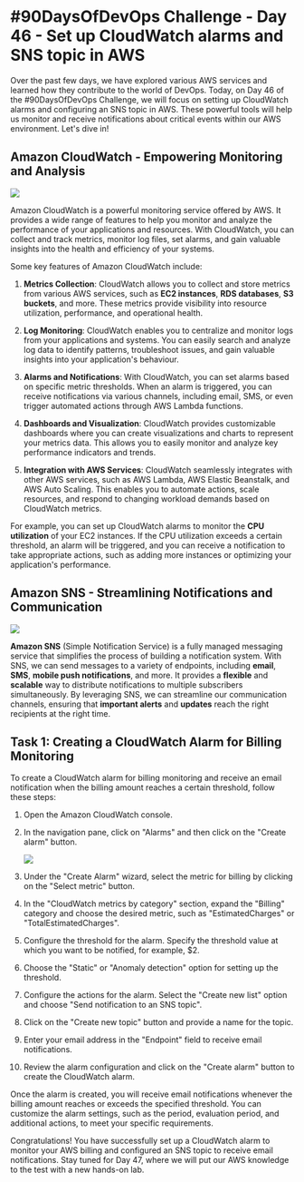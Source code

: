 # #90DaysOfDevOps Challenge - Day 46 - Set up CloudWatch alarms and SNS topic in AWS

Over the past few days, we have explored various AWS services and learned how they contribute to the world of DevOps. Today, on Day 46 of the #90DaysOfDevOps Challenge, we will focus on setting up CloudWatch alarms and configuring an SNS topic in AWS. These powerful tools will help us monitor and receive notifications about critical events within our AWS environment. Let's dive in!

## Amazon CloudWatch - Empowering Monitoring and Analysis

![](https://cdn.hashnode.com/res/hashnode/image/upload/v1688324746343/f7e0868e-3d71-4208-8eb3-789fc3076bc2.png)

Amazon CloudWatch is a powerful monitoring service offered by AWS. It provides a wide range of features to help you monitor and analyze the performance of your applications and resources. With CloudWatch, you can collect and track metrics, monitor log files, set alarms, and gain valuable insights into the health and efficiency of your systems.

Some key features of Amazon CloudWatch include:

1. **Metrics Collection**: CloudWatch allows you to collect and store metrics from various AWS services, such as **EC2 instances**, **RDS databases**, **S3 buckets**, and more. These metrics provide visibility into resource utilization, performance, and operational health.
    
2. **Log Monitoring**: CloudWatch enables you to centralize and monitor logs from your applications and systems. You can easily search and analyze log data to identify patterns, troubleshoot issues, and gain valuable insights into your application's behaviour.
    
3. **Alarms and Notifications**: With CloudWatch, you can set alarms based on specific metric thresholds. When an alarm is triggered, you can receive notifications via various channels, including email, SMS, or even trigger automated actions through AWS Lambda functions.
    
4. **Dashboards and Visualization**: CloudWatch provides customizable dashboards where you can create visualizations and charts to represent your metrics data. This allows you to easily monitor and analyze key performance indicators and trends.
    
5. **Integration with AWS Services**: CloudWatch seamlessly integrates with other AWS services, such as AWS Lambda, AWS Elastic Beanstalk, and AWS Auto Scaling. This enables you to automate actions, scale resources, and respond to changing workload demands based on CloudWatch metrics.
    

For example, you can set up CloudWatch alarms to monitor the **CPU utilization** of your EC2 instances. If the CPU utilization exceeds a certain threshold, an alarm will be triggered, and you can receive a notification to take appropriate actions, such as adding more instances or optimizing your application's performance.

## Amazon SNS - Streamlining Notifications and Communication

![](https://cdn.hashnode.com/res/hashnode/image/upload/v1688324774997/45d26a13-73f0-4dae-9bc6-4596fca32958.png)

**Amazon SNS** (Simple Notification Service) is a fully managed messaging service that simplifies the process of building a notification system. With SNS, we can send messages to a variety of endpoints, including **email**, **SMS**, **mobile push notifications**, and more. It provides a **flexible** and **scalable** way to distribute notifications to multiple subscribers simultaneously. By leveraging SNS, we can streamline our communication channels, ensuring that **important alerts** and **updates** reach the right recipients at the right time.

## Task 1: Creating a CloudWatch Alarm for Billing Monitoring

To create a CloudWatch alarm for billing monitoring and receive an email notification when the billing amount reaches a certain threshold, follow these steps:

1. Open the Amazon CloudWatch console.
    
2. In the navigation pane, click on "Alarms" and then click on the "Create alarm" button.
    
    ![](https://cdn.hashnode.com/res/hashnode/image/upload/v1688495658777/acf28ebf-b40a-48c4-96aa-b1d752c8dc2d.jpeg)
    
3. Under the "Create Alarm" wizard, select the metric for billing by clicking on the "Select metric" button.
    
4. In the "CloudWatch metrics by category" section, expand the "Billing" category and choose the desired metric, such as "EstimatedCharges" or "TotalEstimatedCharges".
    
5. Configure the threshold for the alarm. Specify the threshold value at which you want to be notified, for example, $2.
    
6. Choose the "Static" or "Anomaly detection" option for setting up the threshold.
    
7. Configure the actions for the alarm. Select the "Create new list" option and choose "Send notification to an SNS topic".
    
8. Click on the "Create new topic" button and provide a name for the topic.
    
9. Enter your email address in the "Endpoint" field to receive email notifications.
    
10. Review the alarm configuration and click on the "Create alarm" button to create the CloudWatch alarm.
    

Once the alarm is created, you will receive email notifications whenever the billing amount reaches or exceeds the specified threshold. You can customize the alarm settings, such as the period, evaluation period, and additional actions, to meet your specific requirements.

Congratulations! You have successfully set up a CloudWatch alarm to monitor your AWS billing and configured an SNS topic to receive email notifications. Stay tuned for Day 47, where we will put our AWS knowledge to the test with a new hands-on lab.